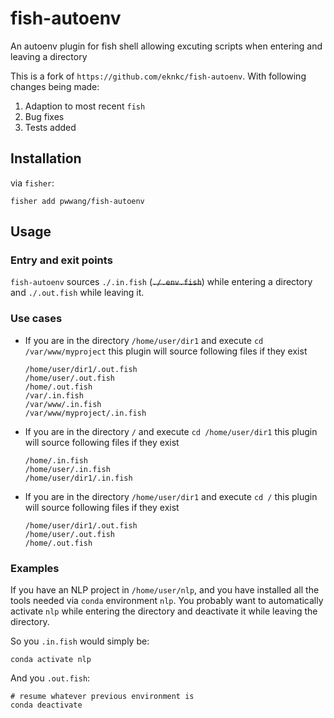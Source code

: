 # fish-autoenv

An autoenv plugin for fish shell allowing excuting scripts when entering and leaving a directory

This is a fork of `https://github.com/eknkc/fish-autoenv`. With following changes being made:

1. Adaption to most recent `fish`
2. Bug fixes
3. Tests added

## Installation

via `fisher`:

```shell console
fisher add pwwang/fish-autoenv
```

## Usage

### Entry and exit points

`fish-autoenv` sources `./.in.fish` (~~`./.env.fish`~~) while entering a directory and `./.out.fish` while leaving it.

### Use cases

- If you are in the directory `/home/user/dir1` and execute `cd /var/www/myproject` this plugin will source following files if they exist
    ```
    /home/user/dir1/.out.fish
    /home/user/.out.fish
    /home/.out.fish
    /var/.in.fish
    /var/www/.in.fish
    /var/www/myproject/.in.fish
    ```

- If you are in the directory `/` and execute `cd /home/user/dir1` this plugin will source following files if they exist
    ```
    /home/.in.fish
    /home/user/.in.fish
    /home/user/dir1/.in.fish
    ```

- If you are in the directory `/home/user/dir1` and execute `cd /` this plugin will source following files if they exist
    ```
    /home/user/dir1/.out.fish
    /home/user/.out.fish
    /home/.out.fish
    ```

### Examples

If you have an NLP project in `/home/user/nlp`, and you have installed all the tools needed via `conda` environment `nlp`. You probably want to automatically activate `nlp` while entering the directory and deactivate it while leaving the directory.

So you `.in.fish` would simply be:

```fish
conda activate nlp
```

And you `.out.fish`:

```fish
# resume whatever previous environment is
conda deactivate
```

